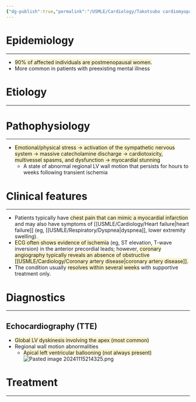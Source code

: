 ```yaml
---
{"dg-publish":true,"permalink":"/USMLE/Cardiology/Takotsubo cardiomyopathy/"}
---
```


# Epidemiology
---
- <span style="background:rgba(240, 200, 0, 0.2)">90% of affected individuals are postmenopausal women.</span>
- More common in patients with preexisting mental illness

# Etiology
---

# Pathophysiology
---
- <span style="background:rgba(240, 200, 0, 0.2)">Emotional/physical stress → activation of the sympathetic nervous system → massive catecholamine discharge → cardiotoxicity, multivessel spasms, and dysfunction → myocardial stunning</span>
	- A state of abnormal regional LV wall motion that persists for hours to weeks following transient ischemia

# Clinical features
---
- Patients typically have <span style="background:rgba(240, 200, 0, 0.2)">chest pain that can mimic a myocardial infarction</span> and may also have symptoms of [[USMLE/Cardiology/Heart failure\|heart failure]] (eg, [[USMLE/Respiratory/Dyspnea\|dyspnea]], lower extremity swelling). 
- <span style="background:rgba(240, 200, 0, 0.2)">ECG often shows evidence of ischemia</span> (eg, ST elevation, T-wave inversion) in the anterior precordial leads; however, <span style="background:rgba(240, 200, 0, 0.2)">coronary angiography typically reveals an absence of obstructive [[USMLE/Cardiology/Coronary artery disease\|coronary artery disease]].  </span>
- The condition usually <span style="background:rgba(240, 200, 0, 0.2)">resolves within several weeks</span> with supportive treatment only.

# Diagnostics
---
## Echocardiography (TTE)
- <span style="background:rgba(240, 200, 0, 0.2)">Global LV dyskinesis involving the apex (most common)</span>
- Regional wall motion abnormalities
	- <span style="background:rgba(240, 200, 0, 0.2)">Apical left ventricular ballooning (not always present)</span>![Pasted image 20241115214325.png](/img/user/appendix/Pasted%20image%2020241115214325.png)

# Treatment
---

